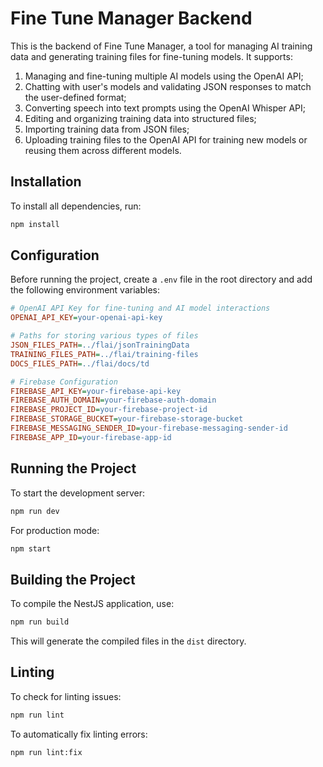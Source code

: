 # Fine Tune Manager Backend

This is the backend of Fine Tune Manager, a tool for managing AI training data and generating training files for fine-tuning models.
It supports:
1. Managing and fine-tuning multiple AI models using the OpenAI API;
2. Chatting with user's models and validating JSON responses to match the user-defined format;
3. Converting speech into text prompts using the OpenAI Whisper API;
4. Editing and organizing training data into structured files;
5. Importing training data from JSON files;
6. Uploading training files to the OpenAI API for training new models or reusing them across different models.

## Installation

To install all dependencies, run:

```sh
npm install
```

## Configuration

Before running the project, create a `.env` file in the root directory and add the following environment variables:

```ini
# OpenAI API Key for fine-tuning and AI model interactions
OPENAI_API_KEY=your-openai-api-key

# Paths for storing various types of files
JSON_FILES_PATH=../flai/jsonTrainingData
TRAINING_FILES_PATH=../flai/training-files
DOCS_FILES_PATH=../flai/docs/td

# Firebase Configuration
FIREBASE_API_KEY=your-firebase-api-key
FIREBASE_AUTH_DOMAIN=your-firebase-auth-domain
FIREBASE_PROJECT_ID=your-firebase-project-id
FIREBASE_STORAGE_BUCKET=your-firebase-storage-bucket
FIREBASE_MESSAGING_SENDER_ID=your-firebase-messaging-sender-id
FIREBASE_APP_ID=your-firebase-app-id
```

## Running the Project

To start the development server:

```sh
npm run dev
```

For production mode:

```sh
npm start
```

## Building the Project

To compile the NestJS application, use:

```sh
npm run build
```

This will generate the compiled files in the `dist` directory.

## Linting

To check for linting issues:

```sh
npm run lint
```

To automatically fix linting errors:

```sh
npm run lint:fix
```
